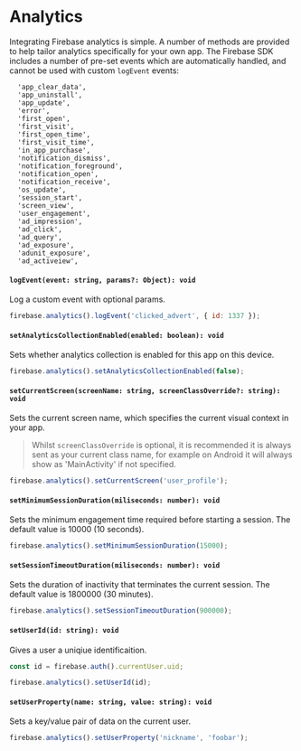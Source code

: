 # Analytics

Integrating Firebase analytics is simple. A number of methods are provided to help tailor analytics specifically for your
own app. The Firebase SDK includes a number of pre-set events which are automatically handled, and cannot be used with custom `logEvent` events:

```
  'app_clear_data',
  'app_uninstall',
  'app_update',
  'error',
  'first_open',
  'first_visit',
  'first_open_time',
  'first_visit_time',
  'in_app_purchase',
  'notification_dismiss',
  'notification_foreground',
  'notification_open',
  'notification_receive',
  'os_update',
  'session_start',
  'screen_view',
  'user_engagement',
  'ad_impression',
  'ad_click',
  'ad_query',
  'ad_exposure',
  'adunit_exposure',
  'ad_activeiew',
```

#### `logEvent(event: string, params?: Object): void`

Log a custom event with optional params.

```javascript
firebase.analytics().logEvent('clicked_advert', { id: 1337 });
```

#### `setAnalyticsCollectionEnabled(enabled: boolean): void`

Sets whether analytics collection is enabled for this app on this device.

```javascript
firebase.analytics().setAnalyticsCollectionEnabled(false);
```

#### `setCurrentScreen(screenName: string, screenClassOverride?: string): void`

Sets the current screen name, which specifies the current visual context in your app.

> Whilst `screenClassOverride` is optional, it is recommended it is always sent as your current class name, for example on Android it will always show as 'MainActivity' if not specified.

```javascript
firebase.analytics().setCurrentScreen('user_profile');
```

#### `setMinimumSessionDuration(miliseconds: number): void`

Sets the minimum engagement time required before starting a session. The default value is 10000 (10 seconds).

```javascript
firebase.analytics().setMinimumSessionDuration(15000);
```

#### `setSessionTimeoutDuration(miliseconds: number): void`

Sets the duration of inactivity that terminates the current session. The default value is 1800000 (30 minutes).

```javascript
firebase.analytics().setSessionTimeoutDuration(900000);
```

#### `setUserId(id: string): void`

Gives a user a uniqiue identificaition.

```javascript
const id = firebase.auth().currentUser.uid;

firebase.analytics().setUserId(id);
```

#### `setUserProperty(name: string, value: string): void`

Sets a key/value pair of data on the current user.

```javascript
firebase.analytics().setUserProperty('nickname', 'foobar');
```
